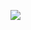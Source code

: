 ![](http://127.0.0.1:5500/aulas-tecnostart01/aulas-tecnostart01/Exercicios/00_CSS/Exercicio%208/Table.html/to/img.png)